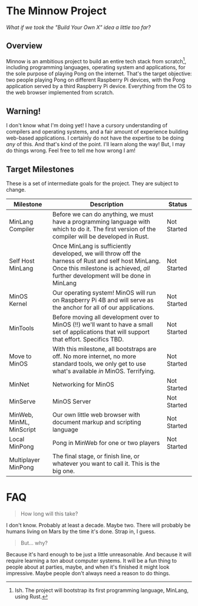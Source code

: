 # The Minnow Project
*What if we took the "Build Your Own X" idea a little too far?*

## Overview
Minnow is an ambitious project to build an entire tech stack from scratch[^1], including programming languages, operating system and applications, for the sole purpose of playing Pong on the internet. That's the target objective: two people playing Pong on different Raspberry Pi devices, with the Pong application served by a third Raspberry Pi device. Everything from the OS to the web browser implemented from scratch.

## Warning!
I don't know what I'm doing yet! I have a cursory understanding of compilers and operating systems, and a fair amount of experience building web-based applications. I certainly do not have the expertise to be doing _any_ of this. And that's kind of the point. I'll learn along the way! But, I may do things wrong. Feel free to tell me how wrong I am!

## Target Milestones
These is a set of intermediate goals for the project. They are subject to change.

| Milestone | Description | Status |
| -- | -- | -- |
| MinLang Compiler | Before we can do anything, we must have a programming language with which to do it. The first version of the compiler will be developed in Rust. | Not Started |
| Self Host MinLang | Once MinLang is sufficiently developed, we will throw off the harness of Rust and self host MinLang. Once this milestone is achieved, _all_ further development will be done in MinLang | Not Started |
| MinOS Kernel | Our operating system! MinOS will run on Raspberry Pi 4B and will serve as the anchor for all of our applications. | Not Started |
| MinTools | Before moving all development over to MinOS (!!) we'll want to have a small set of applications that will support that effort. Specifics TBD. | Not Started |
| Move to MinOS | With this milestone, all bootstraps are off. No more internet, no more standard tools, we only get to use what's available _in_ MinOS. Terrifying. | Not Started |
| MinNet | Networking for MinOS | Not Started |
| MinServe | MinOS Server | Not Started |
| MinWeb, MinML, MinScript | Our own little web browser with document markup and scripting language | Not Started |
| Local MinPong | Pong in MinWeb for one or two players | Not Started |
| Multiplayer MinPong | The final stage, or finish line, or whatever you want to call it. This is the big one.|

# FAQ
> How long will this take?

I don't know. Probably at least a decade. Maybe two. There will probably be humans living on Mars by the time it's done. Strap in, I guess. 

> But... why?

Because it's hard enough to be just a little unreasonable. And because it will require learning a _ton_ about computer systems. It will be a fun thing to people about at parties, maybe, and when it's finished it might look impressive. Maybe people don't always need a reason to do things.

[^1]: Ish. The project will bootstrap its first programming language, MinLang, using Rust. 
